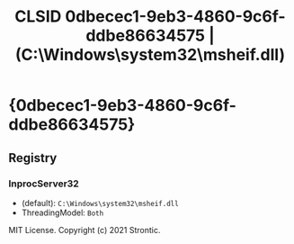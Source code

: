﻿---
title: "CLSID 0dbecec1-9eb3-4860-9c6f-ddbe86634575 | (C:\\Windows\\system32\\msheif.dll)"
excerpt: What is COM-Object CLSID 0dbecec1-9eb3-4860-9c6f-ddbe86634575?
---

# {0dbecec1-9eb3-4860-9c6f-ddbe86634575}


## Registry


### InprocServer32

* (default): `C:\Windows\system32\msheif.dll`
* ThreadingModel: `Both`

MIT License. Copyright (c) 2021 Strontic.


